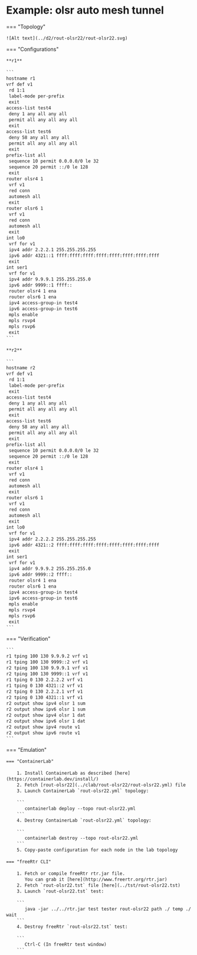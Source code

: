 # Example: olsr auto mesh tunnel

=== "Topology"

    ![Alt text](../d2/rout-olsr22/rout-olsr22.svg)

=== "Configurations"

    **r1**

    ```
    hostname r1
    vrf def v1
     rd 1:1
     label-mode per-prefix
     exit
    access-list test4
     deny 1 any all any all
     permit all any all any all
     exit
    access-list test6
     deny 58 any all any all
     permit all any all any all
     exit
    prefix-list all
     sequence 10 permit 0.0.0.0/0 le 32
     sequence 20 permit ::/0 le 128
     exit
    router olsr4 1
     vrf v1
     red conn
     automesh all
     exit
    router olsr6 1
     vrf v1
     red conn
     automesh all
     exit
    int lo0
     vrf for v1
     ipv4 addr 2.2.2.1 255.255.255.255
     ipv6 addr 4321::1 ffff:ffff:ffff:ffff:ffff:ffff:ffff:ffff
     exit
    int ser1
     vrf for v1
     ipv4 addr 9.9.9.1 255.255.255.0
     ipv6 addr 9999::1 ffff::
     router olsr4 1 ena
     router olsr6 1 ena
     ipv4 access-group-in test4
     ipv6 access-group-in test6
     mpls enable
     mpls rsvp4
     mpls rsvp6
     exit
    ```

    **r2**

    ```
    hostname r2
    vrf def v1
     rd 1:1
     label-mode per-prefix
     exit
    access-list test4
     deny 1 any all any all
     permit all any all any all
     exit
    access-list test6
     deny 58 any all any all
     permit all any all any all
     exit
    prefix-list all
     sequence 10 permit 0.0.0.0/0 le 32
     sequence 20 permit ::/0 le 128
     exit
    router olsr4 1
     vrf v1
     red conn
     automesh all
     exit
    router olsr6 1
     vrf v1
     red conn
     automesh all
     exit
    int lo0
     vrf for v1
     ipv4 addr 2.2.2.2 255.255.255.255
     ipv6 addr 4321::2 ffff:ffff:ffff:ffff:ffff:ffff:ffff:ffff
     exit
    int ser1
     vrf for v1
     ipv4 addr 9.9.9.2 255.255.255.0
     ipv6 addr 9999::2 ffff::
     router olsr4 1 ena
     router olsr6 1 ena
     ipv4 access-group-in test4
     ipv6 access-group-in test6
     mpls enable
     mpls rsvp4
     mpls rsvp6
     exit
    ```

=== "Verification"

    ```
    r1 tping 100 130 9.9.9.2 vrf v1
    r1 tping 100 130 9999::2 vrf v1
    r2 tping 100 130 9.9.9.1 vrf v1
    r2 tping 100 130 9999::1 vrf v1
    r1 tping 0 130 2.2.2.2 vrf v1
    r1 tping 0 130 4321::2 vrf v1
    r2 tping 0 130 2.2.2.1 vrf v1
    r2 tping 0 130 4321::1 vrf v1
    r2 output show ipv4 olsr 1 sum
    r2 output show ipv6 olsr 1 sum
    r2 output show ipv4 olsr 1 dat
    r2 output show ipv6 olsr 1 dat
    r2 output show ipv4 route v1
    r2 output show ipv6 route v1
    ```

=== "Emulation"

    === "ContainerLab"

        1. Install ContainerLab as described [here](https://containerlab.dev/install/)  
        2. Fetch [rout-olsr22](../clab/rout-olsr22/rout-olsr22.yml) file  
        3. Launch ContainerLab `rout-olsr22.yml` topology:  

        ```
           containerlab deploy --topo rout-olsr22.yml  
        ```
        4. Destroy ContainerLab `rout-olsr22.yml` topology:  

        ```
           containerlab destroy --topo rout-olsr22.yml  
        ```
        5. Copy-paste configuration for each node in the lab topology

    === "freeRtr CLI"

        1. Fetch or compile freeRtr rtr.jar file.  
           You can grab it [here](http://www.freertr.org/rtr.jar)  
        2. Fetch `rout-olsr22.tst` file [here](../tst/rout-olsr22.tst)  
        3. Launch `rout-olsr22.tst` test:  

        ```
           java -jar ../../rtr.jar test tester rout-olsr22 path ./ temp ./ wait
        ```
        4. Destroy freeRtr `rout-olsr22.tst` test:  

        ```
           Ctrl-C (In freeRtr test window)
        ```

